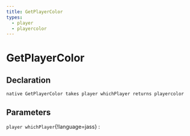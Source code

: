 ```yaml
---
title: GetPlayerColor
types:
  - player
  - playercolor
---
```


# GetPlayerColor

## Declaration

```jass
native GetPlayerColor takes player whichPlayer returns playercolor
```

## Parameters
`player whichPlayer`{!language=jass}
: 
